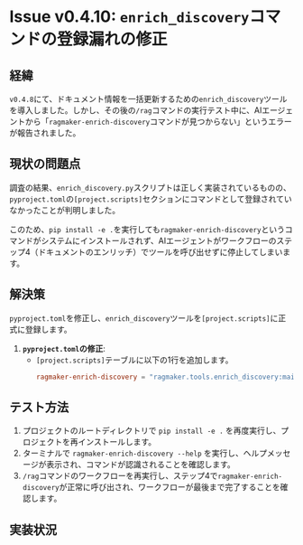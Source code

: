  # Issue v0.4.10: `enrich_discovery`コマンドの登録漏れの修正
 
 ## 経緯
 `v0.4.8`にて、ドキュメント情報を一括更新するための`enrich_discovery`ツールを導入しました。しかし、その後の`/rag`コマンドの実行テスト中に、AIエージェントから「`ragmaker-enrich-discovery`コマンドが見つからない」というエラーが報告されました。
 
 ## 現状の問題点
 調査の結果、`enrich_discovery.py`スクリプトは正しく実装されているものの、`pyproject.toml`の`[project.scripts]`セクションにコマンドとして登録されていなかったことが判明しました。
 
 このため、`pip install -e .`を実行しても`ragmaker-enrich-discovery`というコマンドがシステムにインストールされず、AIエージェントがワークフローのステップ4（ドキュメントのエンリッチ）でツールを呼び出せずに停止してしまいます。
 
 ## 解決策
 `pyproject.toml`を修正し、`enrich_discovery`ツールを`[project.scripts]`に正式に登録します。
 
 1.  **`pyproject.toml`の修正**:
     -   `[project.scripts]`テーブルに以下の1行を追加します。
         ```toml
         ragmaker-enrich-discovery = "ragmaker.tools.enrich_discovery:main"
         ```
 
 ## テスト方法
 1.  プロジェクトのルートディレクトリで `pip install -e .` を再度実行し、プロジェクトを再インストールします。
 2.  ターミナルで `ragmaker-enrich-discovery --help` を実行し、ヘルプメッセージが表示され、コマンドが認識されることを確認します。
 3.  `/rag`コマンドのワークフローを再実行し、ステップ4で`ragmaker-enrich-discovery`が正常に呼び出され、ワークフローが最後まで完了することを確認します。
 
 ## 実装状況
 